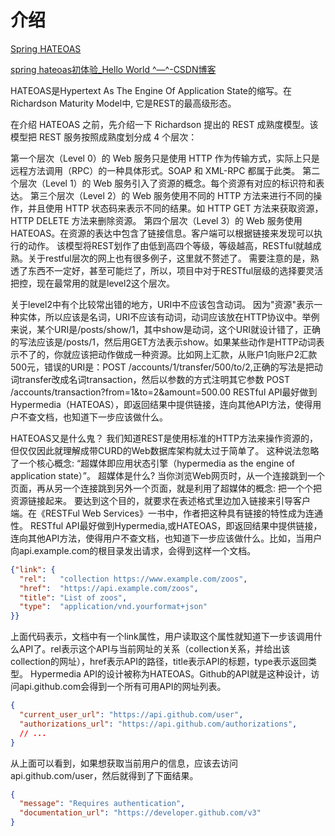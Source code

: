 # 介绍

[Spring HATEOAS](https://spring.io/projects/spring-hateoas)

[spring hateoas初体验_Hello World ^—^-CSDN博客](https://blog.csdn.net/w57685321/article/details/82894803)

HATEOAS是Hypertext As The Engine Of Application State的缩写。在Richardson Maturity Model中, 它是REST的最高级形态。

在介绍 HATEOAS 之前，先介绍一下 Richardson 提出的 REST 成熟度模型。该模型把 REST 服务按照成熟度划分成 4 个层次：

第一个层次（Level 0）的 Web 服务只是使用 HTTP 作为传输方式，实际上只是远程方法调用（RPC）的一种具体形式。SOAP 和 XML-RPC 都属于此类。
第二个层次（Level 1）的 Web 服务引入了资源的概念。每个资源有对应的标识符和表达。
第三个层次（Level 2）的 Web 服务使用不同的 HTTP 方法来进行不同的操作，并且使用 HTTP 状态码来表示不同的结果。如 HTTP GET 方法来获取资源，HTTP DELETE 方法来删除资源。
第四个层次（Level 3）的 Web 服务使用 HATEOAS。在资源的表达中包含了链接信息。客户端可以根据链接来发现可以执行的动作。
该模型将REST划作了由低到高四个等级，等级越高，RESTful就越成熟。关于restful层次的网上也有很多例子，这里就不赘述了。
需要注意的是，熟透了东西不一定好，甚至可能烂了，所以，项目中对于RESTful层级的选择要灵活把控，现在最常用的就是level2这个层次。

关于level2中有个比较常出错的地方，URI中不应该包含动词。 因为"资源"表示一种实体，所以应该是名词，URI不应该有动词，动词应该放在HTTP协议中。举例来说，某个URI是/posts/show/1，其中show是动词，这个URI就设计错了，正确的写法应该是/posts/1，然后用GET方法表示show。如果某些动作是HTTP动词表示不了的，你就应该把动作做成一种资源。比如网上汇款，从账户1向账户2汇款500元，错误的URI是：POST /accounts/1/transfer/500/to/2,正确的写法是把动词transfer改成名词transaction，然后以参数的方式注明其它参数
POST /accounts/transaction?from=1&to=2&amount=500.00
RESTful API最好做到Hypermedia（HATEOAS），即返回结果中提供链接，连向其他API方法，使得用户不查文档，也知道下一步应该做什么。

HATEOAS又是什么鬼？
我们知道REST是使用标准的HTTP方法来操作资源的，但仅仅因此就理解成带CURD的Web数据库架构就太过于简单了。 这种说法忽略了一个核心概念: “超媒体即应用状态引擎（hypermedia as the engine of application state）”。 超媒体是什么? 当你浏览Web网页时，从一个连接跳到一个页面，再从另一个连接跳到另外一个页面，就是利用了超媒体的概念: 把一个个把资源链接起来。
要达到这个目的，就要求在表述格式里边加入链接来引导客户端。在《RESTFul Web Services》一书中，作者把这种具有链接的特性成为连通性。
RESTful API最好做到Hypermedia,或HATEOAS，即返回结果中提供链接，连向其他API方法，使得用户不查文档，也知道下一步应该做什么。比如，当用户向api.example.com的根目录发出请求，会得到这样一个文档。

```json
{"link": {
  "rel":   "collection https://www.example.com/zoos",
  "href":  "https://api.example.com/zoos",
  "title": "List of zoos",
  "type":  "application/vnd.yourformat+json"
}}
```


上面代码表示，文档中有一个link属性，用户读取这个属性就知道下一步该调用什么API了。rel表示这个API与当前网址的关系（collection关系，并给出该collection的网址），href表示API的路径，title表示API的标题，type表示返回类型。
Hypermedia API的设计被称为HATEOAS。Github的API就是这种设计，访问api.github.com会得到一个所有可用API的网址列表。

```json
{
  "current_user_url": "https://api.github.com/user",
  "authorizations_url": "https://api.github.com/authorizations",
  // ...
}
```


从上面可以看到，如果想获取当前用户的信息，应该去访问api.github.com/user，然后就得到了下面结果。

```json
{
  "message": "Requires authentication",
  "documentation_url": "https://developer.github.com/v3"
}
```

